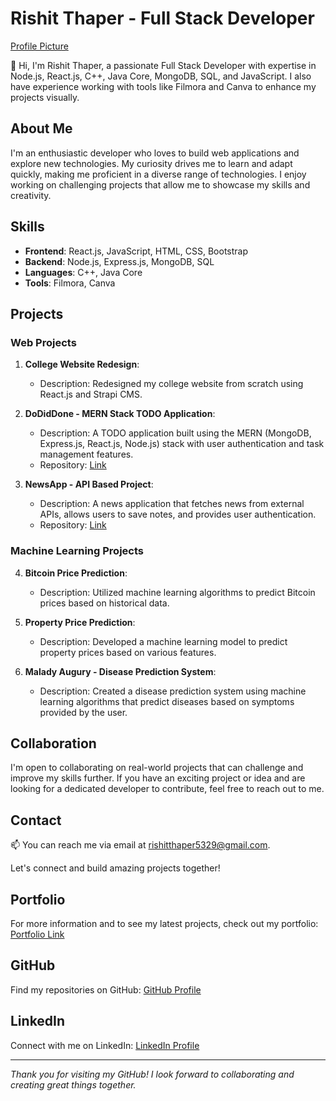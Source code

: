 # Rishit Thaper - Full Stack Developer

[Profile Picture](https://avatars.githubusercontent.com/u/104513221?s=96&v=4)

👋 Hi, I'm Rishit Thaper, a passionate Full Stack Developer with expertise in Node.js, React.js, C++, Java Core, MongoDB, SQL, and JavaScript. I also have experience working with tools like Filmora and Canva to enhance my projects visually.

## About Me

I'm an enthusiastic developer who loves to build web applications and explore new technologies. My curiosity drives me to learn and adapt quickly, making me proficient in a diverse range of technologies. I enjoy working on challenging projects that allow me to showcase my skills and creativity.

## Skills

- **Frontend**: React.js, JavaScript, HTML, CSS, Bootstrap
- **Backend**: Node.js, Express.js, MongoDB, SQL
- **Languages**: C++, Java Core
- **Tools**: Filmora, Canva

## Projects

### Web Projects

1. **College Website Redesign**:
   - Description: Redesigned my college website from scratch using React.js and Strapi CMS.

2. **DoDidDone - MERN Stack TODO Application**:
   - Description: A TODO application built using the MERN (MongoDB, Express.js, React.js, Node.js) stack with user authentication and task management features.
   - Repository: [Link](https://github.com/Rishit-Thaper/DoDidDone)

3. **NewsApp - API Based Project**:
   - Description: A news application that fetches news from external APIs, allows users to save notes, and provides user authentication.
   - Repository: [Link](https://github.com/Rishit-Thaper/AllinAll)

### Machine Learning Projects

4. **Bitcoin Price Prediction**:
   - Description: Utilized machine learning algorithms to predict Bitcoin prices based on historical data.

5. **Property Price Prediction**:
   - Description: Developed a machine learning model to predict property prices based on various features.

6. **Malady Augury - Disease Prediction System**:
   - Description: Created a disease prediction system using machine learning algorithms that predict diseases based on symptoms provided by the user.

## Collaboration

I'm open to collaborating on real-world projects that can challenge and improve my skills further. If you have an exciting project or idea and are looking for a dedicated developer to contribute, feel free to reach out to me.

## Contact

📫 You can reach me via email at rishitthaper5329@gmail.com.

Let's connect and build amazing projects together!

## Portfolio

For more information and to see my latest projects, check out my portfolio: [Portfolio Link](https://your-portfolio-link.com)

## GitHub

Find my repositories on GitHub: [GitHub Profile](https://github.com/Rishit-Thaper)

## LinkedIn

Connect with me on LinkedIn: [LinkedIn Profile](https://www.linkedin.com/in/rishit-thaper/)

---
_Thank you for visiting my GitHub! I look forward to collaborating and creating great things together._
